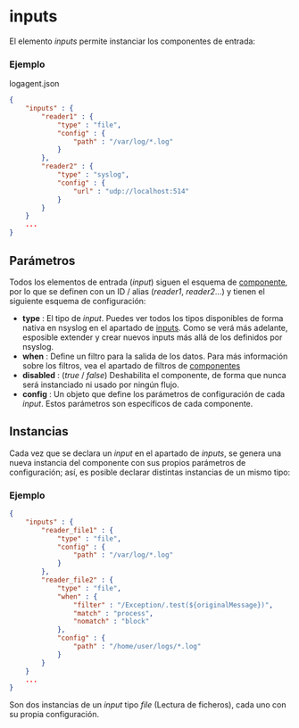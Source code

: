 # inputs

El elemento *inputs* permite instanciar los componentes de entrada:

### Ejemplo

logagent.json
```json
{
	"inputs" : {
		"reader1" : {
			"type" : "file",
			"config" : {
				"path" : "/var/log/*.log"
			}
		},
		"reader2" : {
			"type" : "syslog",
			"config" : {
				"url" : "udp://localhost:514"
			}
		}
	}
	...
}
```

## Parámetros

Todos los elementos de entrada (*input*) siguen el esquema de [componente](./components), por lo que se definen con un ID / alias (*reader1*, *reader2*...) y tienen el siguiente esquema de configuración:

* **type** : El tipo de *input*. Puedes ver todos los tipos disponibles de forma nativa en nsyslog en el apartado de [inputs](../inputs/index). Como se verá más adelante, esposible extender y crear nuevos inputs más allá de los definidos por nsyslog.
* **when** : Define un filtro para la salida de los datos. Para más información sobre los filtros, vea el apartado de filtros de [componentes](./components.md)
* **disabled** : (*true* / *false*) Deshabilita el componente, de forma que nunca será instanciado ni usado por ningún flujo.
* **config** : Un objeto que define los parámetros de configuración de cada *input*. Estos parámetros son específicos de cada componente.

## Instancias

Cada vez que se declara un *input* en el apartado de *inputs*, se genera una nueva instancia del componente con sus propios parámetros de configuración; así, es posible declarar distintas instancias de un mismo tipo:

### Ejemplo
```json
{
	"inputs" : {
		"reader_file1" : {
			"type" : "file",
			"config" : {
				"path" : "/var/log/*.log"
			}
		},
		"reader_file2" : {
			"type" : "file",
			"when" : {
				"filter" : "/Exception/.test(${originalMessage})",
				"match" : "process",
				"nomatch" : "block"
			},
			"config" : {
				"path" : "/home/user/logs/*.log"
			}
		}
	}
	...
}
```

Son dos instancias de un *input* tipo *file* (Lectura de ficheros), cada uno con su propia configuración.
